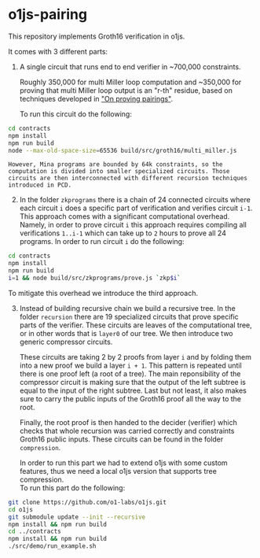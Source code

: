 # o1js-pairing

This repository implements Groth16 verification in o1js. 

It comes with 3 different parts: 

1. A single circuit that runs end to end verifier in ~700,000 constraints.
   
    Roughly 350,000 for multi Miller loop computation and ~350,000 for proving that multi Miller loop output is an "r-th" residue,
based on techniques developed in ["On proving pairings"](https://eprint.iacr.org/2024/640).

    To run this circuit do the following: 
```bash
cd contracts
npm install
npm run build
node --max-old-space-size=65536 build/src/groth16/multi_miller.js
```

    However, Mina programs are bounded by 64k constraints, so the computation is divided into smaller specialized circuits. Those circuits are then interconnected with different recursion techniques introduced in PCD. 

2. In the folder `zkprograms` there is a chain of 24 connected circuits where each circuit `i` does a specific part of verification and verifies circuit `i-1`. This approach comes with a significant computational overhead. 
Namely, in order to prove circuit `i` this approach requires compiling all verifications `1..i-1` which can take up to `2` hours to prove all 24 programs. 
In order to run circuit `i` do the following: 
```bash
cd contracts
npm install
npm run build
i=1 && node build/src/zkprograms/prove.js `zkp$i` 
```
To mitigate this overhead we introduce the third approach. 

3. Instead of building recursive chain we build a recursive tree. 
In the folder `recursion` there are 19 specialized circuits that prove specific parts of the verifier. These circuits are leaves of the computational tree, or in other words that is `layer0` of our tree. We then introduce two generic compressor circuits.

    These circuits are taking 2 by 2 proofs from layer `i` and by folding them into a new proof we build a layer `i + 1`.  This pattern is repeated until there is one proof left (a root of a tree). The main reponsibility of the compressor circuit is making sure that the output of the left subtree is equal to the input of the right subtree. Last but not least, it also makes sure to carry the public inputs of the Groth16 proof all the way to the root.

    Finally, the root proof is then handed to the decider (verifier) which checks that whole recursion was carried correctly and constraints Groth16 public inputs. These circuits can be found in the folder `compression`.  

    In order to run this part we had to extend o1js with some custom features, thus we need a local o1js version that supports tree compression.  
To run this part do the following: 

```bash
git clone https://github.com/o1-labs/o1js.git
cd o1js
git submodule update --init --recursive
npm install && npm run build 
cd ../contracts 
npm install && npm run build  
./src/demo/run_example.sh  
```





